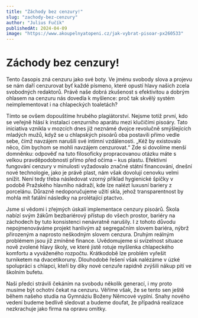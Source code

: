 ```yaml
---
title: "Záchody bez cenzury!"
slug: "zachody-bez-cenzury"
author: "Julius Fučík"
publishedAt: 2024-04-09
image: "https://www.akoupelnyatopeni.cz/jak-vybrat-pisoar-px260533"
---
```


# Záchody bez cenzury!
Tento časopis zná cenzuru jako své boty. Ve jménu svobody slova a projevu se nám daří cenzurovat byť každé písmeno, které opustí hlavy našich zcela svobodných redaktorů.  Právě naše dobrá zkušenost s efektivitou a dobrým ohlasem na cenzuru nás dovedla k myšlence: proč tak skvělý systém neimplementovat i na chlapeckých toaletách?

Tímto se ovšem dopouštíme hrubého plagiátorství. Nejsme totiž první, kdo se veřejně hlásí k instalaci cenzurního aparátu mezi klučičími pisoáry. Tato iniciativa vznikla v mozcích dnes již neznámé dvojce revolučně smýšlejících mladých mužů, když se u chlapských pisoárů oba postavili přímo vedle sebe, čímž navzájem narušili své intimní vzdálenosti. „Kéž by existovalo něco, čím bychom se mohli navzájem cenzurovat.“ Zde si dovolíme menší domněnku: odpověď na tuto filosoficky propracovanou otázku máte s velkou pravděpodobností přímo před očima – kus plastu. Efektivní fungování cenzury v minulosti vyžadovalo značné státní financování, dnešní nové technologie, jako je právě plast, nám však dovolují cenovku velmi snížit. Není tedy třeba následovat vzorný příklad hygienické špičky v podobě Pražského hlavního nádraží, kde lze nalézt luxusní bariery z porcelánu. Důrazně nedoporučujeme užití skla, jehož transparentnost by mohla mít fatální následky na prolétající ptactvo.

Jsme si vědomi i zřejmých úskalí implementace cenzury pisoárů. Škola nabízí svým žákům bezbariérový přístup do všech prostor, bariéry na záchodech by tuto konsistenci nenávratně narušily. I z tohoto důvodu nepojmenováváme projekt hanlivým až segregačním slovem bariéra, nýbrž přirozeným a naprosto neškodným slovem cenzura. Druhým reálným problémem jsou již zmíněné finance. Uvědomujeme si svízelnost situace nově zvolené hlavy školy, ve které jistě rotuje myšlenka chlapeckého komfortu a vyváženého rozpočtu. Krátkodobě lze problém vyřešit turniketem na dvacetikoruny. Dlouhodobé řešení však nalézáme v úzké spolupráci s chlapci, kteří by díky nové cenzuře rapidně zvýšili nákup pití ve školním bufetu.

Naši předci strávili čekáním na svobodu několik generací, i my proto musíme být ochotni čekat na cenzuru. Věříme však, že se tento sen ještě během našeho studia na Gymnáziu Boženy Němcové vyplní. Snahy nového vedení budeme bedlivě sledovat a budeme doufat, že případná realizace nezkrachuje jako firma na opravu omítky. 